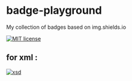 # badge-playground

My collection of badges based on img.shields.io

[![MIT license](https://img.shields.io/badge/License-MIT-blue.svg)](https://opensource.org/license/mit/)

## for xml : 

[![xsd](https://img.shields.io/badge/xsd-doc%202.1-purple.svg)](https://www.fugerit.org/data/java/doc/xsd/doc-2-1.xsd)
